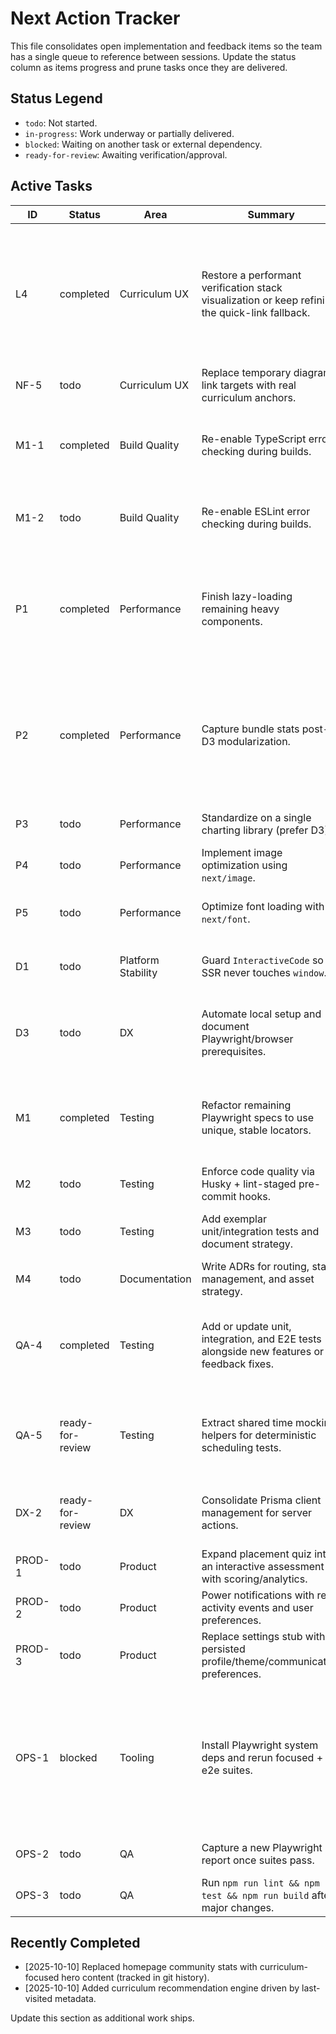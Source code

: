 # Next Action Tracker

This file consolidates open implementation and feedback items so the team has a single queue to reference between sessions. Update the status column as items progress and prune tasks once they are delivered.

## Status Legend
- `todo`: Not started.
- `in-progress`: Work underway or partially delivered.
- `blocked`: Waiting on another task or external dependency.
- `ready-for-review`: Awaiting verification/approval.

## Active Tasks
| ID | Status | Area | Summary | Notes |
|----|--------|------|---------|-------|
| L4 | completed | Curriculum UX | Restore a performant verification stack visualization or keep refining the quick-link fallback. | Lightweight interactive diagram shipped alongside upgraded placeholders and passing E2E coverage; curriculum quick links stay in sync with the visualization. |
| NF-5 | todo | Curriculum UX | Replace temporary diagram link targets with real curriculum anchors. | Run after L4 so nodes resolve to finalized slugs. |
| M1-1 | completed | Build Quality | Re-enable TypeScript error checking during builds. | `npm run build` now gates on `tsc --noEmit` before `next build`, re-enabling the TypeScript fail-fast guard in CI. |
| M1-2 | todo | Build Quality | Re-enable ESLint error checking during builds. | Remove `ignoreDuringBuilds`, clean lint errors once M1-1 succeeds. |
| P1 | completed | Performance | Finish lazy-loading remaining heavy components. | EngagementEngine now defers its Recharts activity graph via `next/dynamic`, keeping the dashboard shell lightweight until the chart loads. |
| P2 | completed | Performance | Capture bundle stats post-D3 modularization. | Added JSON bundle analysis via `ANALYZE=true` builds, captured a baseline in `docs/bundle-baseline.json`, and wired a `bundle:check` script plus tests to enforce budgets. |
| P3 | todo | Performance | Standardize on a single charting library (prefer D3). | Re-implement Recharts surfaces or retire them. |
| P4 | todo | Performance | Implement image optimization using `next/image`. | Audit `<img>` usage and prioritize LCP assets. |
| P5 | todo | Performance | Optimize font loading with `next/font`. | Ensure `font-display: swap` and preload critical fonts. |
| D1 | todo | Platform Stability | Guard `InteractiveCode` so SSR never touches `window`. | Confirm curriculum slugs render without 500s in `next build`. |
| D3 | todo | DX | Automate local setup and document Playwright/browser prerequisites. | Add `.env.example`, README getting started, and `postinstall` hook for `npx playwright install`. |
| M1 | completed | Testing | Refactor remaining Playwright specs to use unique, stable locators. | Updated navigation, labs, and interactive demo specs to rely on accessible roles/test ids with matching aria hooks in the UI. |
| M2 | todo | Testing | Enforce code quality via Husky + lint-staged pre-commit hooks. | Depends on M1-1 and M1-2. |
| M3 | todo | Testing | Add exemplar unit/integration tests and document strategy. | Seed Vitest coverage for utilities and UI components. |
| M4 | todo | Documentation | Write ADRs for routing, state management, and asset strategy. | Keep decisions lightweight but searchable. |
| QA-4 | completed | Testing | Add or update unit, integration, and E2E tests alongside new features or feedback fixes. | Added a Vitest suite for the bundle guard CLI and refreshed E2E selectors to align with the new accessibility hooks. |
| QA-5 | ready-for-review | Testing | Extract shared time mocking helpers for deterministic scheduling tests. | Added `tests/setup/time-travel.ts` with `withFrozenTime`; SRS actions spec now uses the shared helper. |
| DX-2 | ready-for-review | DX | Consolidate Prisma client management for server actions. | Avoid per-action instantiation uncovered while expanding SRS coverage. |
| PROD-1 | todo | Product | Expand placement quiz into an interactive assessment with scoring/analytics. | Next evolution of `/quiz/placement`. |
| PROD-2 | todo | Product | Power notifications with real activity events and user preferences. | Replace placeholders with real data. |
| PROD-3 | todo | Product | Replace settings stub with persisted profile/theme/communication preferences. | Integrate with existing auth/session flows. |
| OPS-1 | blocked | Tooling | Install Playwright system deps and rerun focused + full e2e suites. | Playwright browsers install automatically, but `npm run test:e2e` still fails in this container because required system libraries are missing (`npx playwright install-deps` hits proxy/apt restrictions). |
| OPS-2 | todo | QA | Capture a new Playwright report once suites pass. | Share report and update Milestone 4 status. |
| OPS-3 | todo | QA | Run `npm run lint && npm run test && npm run build` after major changes. | Keeps health checks green between sessions. |

## Recently Completed
- [2025-10-10] Replaced homepage community stats with curriculum-focused hero content (tracked in git history).
- [2025-10-10] Added curriculum recommendation engine driven by last-visited metadata.

Update this section as additional work ships.
